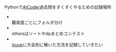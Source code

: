 Pythonで[AtCoder](https://atcoder.jp/)過去問をすくすくやるための記録場所
- <br>難易度ごとにフォルダ分け
- <br>othersはソートやdpまとめコンテスト
- <br>[Isuue](https://github.com/wasshoy/atcoder/issues)に大会別に解いた方法を記録していきたい
